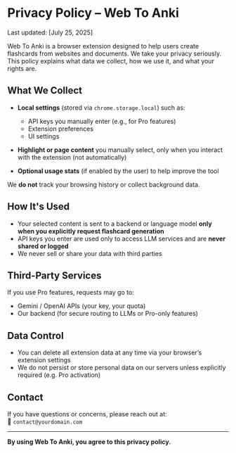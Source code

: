 # Privacy Policy – Web To Anki

Last updated: [July 25, 2025]

Web To Anki is a browser extension designed to help users create flashcards from websites and documents. We take your privacy seriously. This policy explains what data we collect, how we use it, and what your rights are.

## What We Collect

- **Local settings** (stored via `chrome.storage.local`) such as:
  - API keys you manually enter (e.g., for Pro features)
  - Extension preferences
  - UI settings

- **Highlight or page content** you manually select, only when you interact with the extension (not automatically)

- **Optional usage stats** (if enabled by the user) to help improve the tool

We **do not** track your browsing history or collect background data.

## How It's Used

- Your selected content is sent to a backend or language model **only when you explicitly request flashcard generation**
- API keys you enter are used only to access LLM services and are **never shared or logged**
- We never sell or share your data with third parties

## Third-Party Services

If you use Pro features, requests may go to:

- Gemini / OpenAI APIs (your key, your quota)
- Our backend (for secure routing to LLMs or Pro-only features)

## Data Control

- You can delete all extension data at any time via your browser’s extension settings
- We do not persist or store personal data on our servers unless explicitly required (e.g. Pro activation)

## Contact

If you have questions or concerns, please reach out at:  
📧 `contact@yourdomain.com`

---

**By using Web To Anki, you agree to this privacy policy.**
